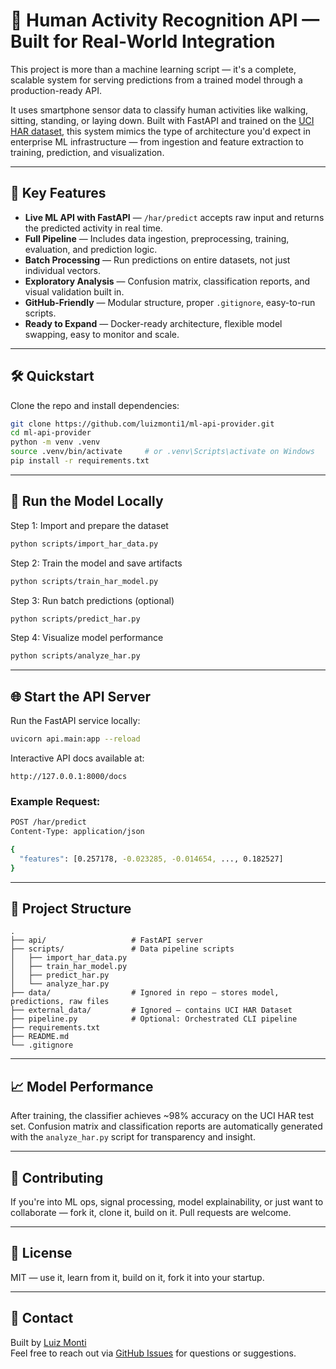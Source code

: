 # 🧠 Human Activity Recognition API — Built for Real-World Integration

This project is more than a machine learning script — it's a complete, scalable system for serving predictions from a trained model through a production-ready API.

It uses smartphone sensor data to classify human activities like walking, sitting, standing, or laying down. Built with FastAPI and trained on the [UCI HAR dataset](https://archive.ics.uci.edu/dataset/240/human+activity+recognition+using+smartphones), this system mimics the type of architecture you'd expect in enterprise ML infrastructure — from ingestion and feature extraction to training, prediction, and visualization.

---

## 🚀 Key Features

- **Live ML API with FastAPI** — `/har/predict` accepts raw input and returns the predicted activity in real time.
- **Full Pipeline** — Includes data ingestion, preprocessing, training, evaluation, and prediction logic.
- **Batch Processing** — Run predictions on entire datasets, not just individual vectors.
- **Exploratory Analysis** — Confusion matrix, classification reports, and visual validation built in.
- **GitHub-Friendly** — Modular structure, proper `.gitignore`, easy-to-run scripts.
- **Ready to Expand** — Docker-ready architecture, flexible model swapping, easy to monitor and scale.

---

## 🛠️ Quickstart

Clone the repo and install dependencies:

```bash
git clone https://github.com/luizmonti1/ml-api-provider.git
cd ml-api-provider
python -m venv .venv
source .venv/bin/activate     # or .venv\Scripts\activate on Windows
pip install -r requirements.txt
```

---

## 🧪 Run the Model Locally

Step 1: Import and prepare the dataset

```bash
python scripts/import_har_data.py
```

Step 2: Train the model and save artifacts

```bash
python scripts/train_har_model.py
```

Step 3: Run batch predictions (optional)

```bash
python scripts/predict_har.py
```

Step 4: Visualize model performance

```bash
python scripts/analyze_har.py
```

---

## 🌐 Start the API Server

Run the FastAPI service locally:

```bash
uvicorn api.main:app --reload
```

Interactive API docs available at:

```
http://127.0.0.1:8000/docs
```

### Example Request:

```bash
POST /har/predict
Content-Type: application/json

{
  "features": [0.257178, -0.023285, -0.014654, ..., 0.182527]
}
```

---

## 📂 Project Structure

```
.
├── api/                   # FastAPI server
├── scripts/               # Data pipeline scripts
│   ├── import_har_data.py
│   ├── train_har_model.py
│   ├── predict_har.py
│   └── analyze_har.py
├── data/                  # Ignored in repo — stores model, predictions, raw files
├── external_data/         # Ignored — contains UCI HAR Dataset
├── pipeline.py            # Optional: Orchestrated CLI pipeline
├── requirements.txt
├── README.md
└── .gitignore
```

---

## 📈 Model Performance

After training, the classifier achieves ~98% accuracy on the UCI HAR test set. Confusion matrix and classification reports are automatically generated with the `analyze_har.py` script for transparency and insight.

---

## 🤝 Contributing

If you're into ML ops, signal processing, model explainability, or just want to collaborate — fork it, clone it, build on it. Pull requests are welcome.

---

## 📄 License

MIT — use it, learn from it, build on it, fork it into your startup.

---

## 👋 Contact

Built by [Luiz Monti](https://github.com/luizmonti1)  
Feel free to reach out via [GitHub Issues](https://github.com/luizmonti1/ml-api-provider/issues) for questions or suggestions.
